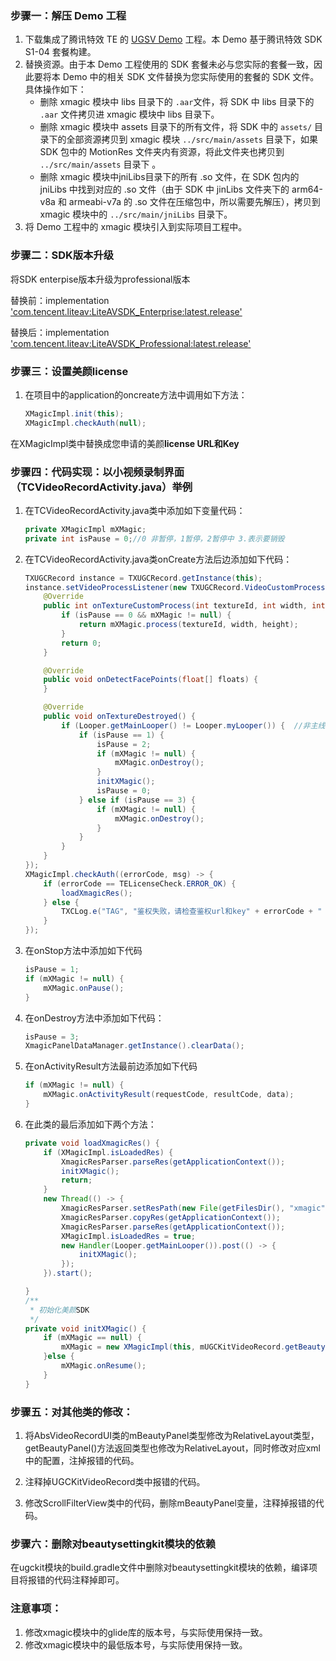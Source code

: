 ### 步骤一：解压 Demo 工程

1. 下载集成了腾讯特效 TE 的 [UGSV Demo](https://mediacloud-76607.gzc.vod.tencent-cloud.com/TencentEffect/Android/2.4.1.115.vcube/UGSV_Demo.zip) 工程。本 Demo 基于腾讯特效 SDK S1-04 套餐构建。
2. 替换资源。由于本 Demo 工程使用的 SDK 套餐未必与您实际的套餐一致，因此要将本 Demo 中的相关 SDK 文件替换为您实际使用的套餐的 SDK 文件。具体操作如下：
   - 删除 xmagic 模块中 libs 目录下的 `.aar`文件，将 SDK 中 libs 目录下的 `.aar` 文件拷贝进 xmagic 模块中 libs 目录下。
   - 删除 xmagic 模块中 assets 目录下的所有文件，将 SDK 中的 `assets/` 目录下的全部资源拷贝到 xmagic 模块 `../src/main/assets` 目录下，如果SDK 包中的 MotionRes 文件夹内有资源，将此文件夹也拷贝到 `../src/main/assets` 目录下 。
   - 删除 xmagic 模块中jniLibs目录下的所有 .so 文件，在 SDK 包内的 jniLibs 中找到对应的 .so 文件（由于 SDK 中 jinLibs 文件夹下的 arm64-v8a 和 armeabi-v7a 的 .so 文件在压缩包中，所以需要先解压），拷贝到 xmagic 模块中的 `../src/main/jniLibs` 目录下。
3. 将 Demo ⼯程中的 xmagic 模块引⼊到实际项⽬⼯程中。

### 步骤二：SDK版本升级

将SDK enterpise版本升级为professional版本

替换前：implementation <u>'com.tencent.liteav:LiteAVSDK_Enterprise:latest.release'</u>

替换后：implementation <u>'com.tencent.liteav:LiteAVSDK_Professional:latest.release'</u>

### 步骤三：设置美颜license

1. 在项目中的application的oncreate方法中调用如下方法：

   ```java
   XMagicImpl.init(this);
   XMagicImpl.checkAuth(null);
   ```

在XMagicImpl类中替换成您申请的美颜**license URL和Key** 

### 步骤四：代码实现：以小视频录制界面（TCVideoRecordActivity.java）举例

1. 在TCVideoRecordActivity.java类中添加如下变量代码：

   ```java
   private XMagicImpl mXMagic;
   private int isPause = 0;//0 非暂停，1暂停，2暂停中 3.表示要销毁
   ```

2. 在TCVideoRecordActivity.java类onCreate方法后边添加如下代码：

   ```java
   TXUGCRecord instance = TXUGCRecord.getInstance(this);
   instance.setVideoProcessListener(new TXUGCRecord.VideoCustomProcessListener() {
       @Override
       public int onTextureCustomProcess(int textureId, int width, int height) {
           if (isPause == 0 && mXMagic != null) {
               return mXMagic.process(textureId, width, height);
           }
           return 0;
       }
   
       @Override
       public void onDetectFacePoints(float[] floats) {
       }
   
       @Override
       public void onTextureDestroyed() {
           if (Looper.getMainLooper() != Looper.myLooper()) {  //非主线程
               if (isPause == 1) {
                   isPause = 2;
                   if (mXMagic != null) {
                       mXMagic.onDestroy();
                   }
                   initXMagic();
                   isPause = 0;
               } else if (isPause == 3) {
                   if (mXMagic != null) {
                       mXMagic.onDestroy();
                   }
               }
           }
       }
   });
   XMagicImpl.checkAuth((errorCode, msg) -> {
       if (errorCode == TELicenseCheck.ERROR_OK) {
           loadXmagicRes();
       } else {
           TXCLog.e("TAG", "鉴权失败，请检查鉴权url和key" + errorCode + " " + msg);
       }
   });
   ```

3. 在onStop方法中添加如下代码

   ```java
   isPause = 1;
   if (mXMagic != null) {
       mXMagic.onPause();
   }
   ```

4. 在onDestroy方法中添加如下代码：

   ```java
   isPause = 3;
   XmagicPanelDataManager.getInstance().clearData();
   ```

5. 在onActivityResult方法最前边添加如下代码

   ```java
   if (mXMagic != null) {
       mXMagic.onActivityResult(requestCode, resultCode, data);
   }
   ```

6. 在此类的最后添加如下两个方法：

   ```java
   private void loadXmagicRes() {
       if (XMagicImpl.isLoadedRes) {
           XmagicResParser.parseRes(getApplicationContext());
           initXMagic();
           return;
       }
       new Thread(() -> {
           XmagicResParser.setResPath(new File(getFilesDir(), "xmagic").getAbsolutePath());
           XmagicResParser.copyRes(getApplicationContext());
           XmagicResParser.parseRes(getApplicationContext());
           XMagicImpl.isLoadedRes = true;
           new Handler(Looper.getMainLooper()).post(() -> {
               initXMagic();
           });
       }).start();
   
   }
   /**
    * 初始化美颜SDK
    */
   private void initXMagic() {
       if (mXMagic == null) {
           mXMagic = new XMagicImpl(this, mUGCKitVideoRecord.getBeautyPanel());
       }else {
           mXMagic.onResume();
       }
   }
   ```

### 步骤五：对其他类的修改：

1. 将AbsVideoRecordUI类的mBeautyPanel类型修改为RelativeLayout类型，getBeautyPanel()方法返回类型也修改为RelativeLayout，同时修改对应xml中的配置，注掉报错的代码。

2. 注释掉UGCKitVideoRecord类中报错的代码。

3. 修改ScrollFilterView类中的代码，删除mBeautyPanel变量，注释掉报错的代码。

### 步骤六：删除对beautysettingkit模块的依赖

   在ugckit模块的build.gradle文件中删除对beautysettingkit模块的依赖，编译项目将报错的代码注释掉即可。

### 注意事项：

1. 修改xmagic模块中的glide库的版本号，与实际使用保持一致。
2. 修改xmagic模块中的最低版本号，与实际使用保持一致。